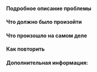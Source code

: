 <!-- 
ОТВЕТЫ ОСТАВЛЯТЬ ПОД СООТВЕТСТВУЮЩИЕ ЗАГОЛОВКИ
И не удалять или редактировать эти заголовки!!
-->

#### Подробное описание проблемы

#### Что должно было произойти

#### Что произошло на самом деле

#### Как повторить

#### Дополнительная информация:
